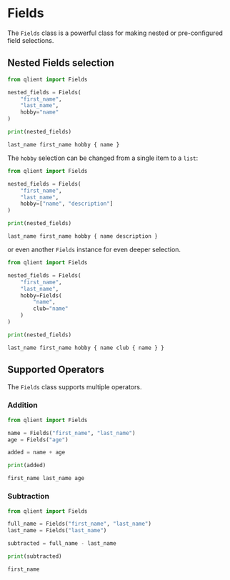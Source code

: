 # Fields

The `Fields` class is a powerful class for making nested or pre-configured field selections.

## Nested Fields selection

```python
from qlient import Fields

nested_fields = Fields(
    "first_name",
    "last_name",
    hobby="name"
)

print(nested_fields)
```

```text
last_name first_name hobby { name }
```

The `hobby` selection can be changed from a single item to a `list`:

```python
from qlient import Fields

nested_fields = Fields(
    "first_name",
    "last_name",
    hobby=["name", "description"]
)

print(nested_fields)
```

```text
last_name first_name hobby { name description }
```

or even another `Fields` instance for even deeper selection.

```python
from qlient import Fields

nested_fields = Fields(
    "first_name",
    "last_name",
    hobby=Fields(
        "name",
        club="name"
    )
)

print(nested_fields)
```

```text
last_name first_name hobby { name club { name } }
```

## Supported Operators

The `Fields` class supports multiple operators.

### Addition

```python
from qlient import Fields

name = Fields("first_name", "last_name")
age = Fields("age")

added = name + age

print(added)
```

```text
first_name last_name age
```

### Subtraction

```python
from qlient import Fields

full_name = Fields("first_name", "last_name")
last_name = Fields("last_name")

subtracted = full_name - last_name

print(subtracted)
```

```text
first_name
```